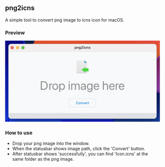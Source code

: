 ## png2icns
A simple tool to convert png image to icns icon for macOS.

### Preview
![Preview](https://github.com/J0ins08/png2icns/blob/main/preview/preview.png)

### How to use
- Drop your png image into the window.
- When the statusbar shows image path, click the 'Convert' button.
- After statusbar shows 'successfully', you can find 'Icon.icns' at the same folder as the png image.